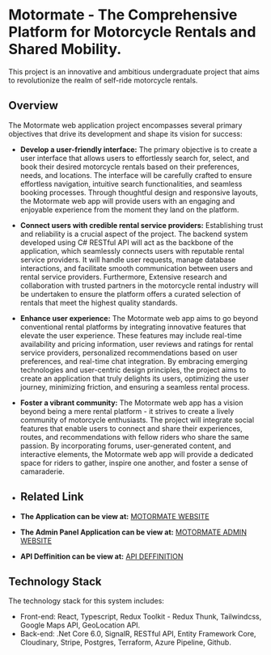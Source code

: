 # Motormate - The Comprehensive Platform for Motorcycle Rentals and Shared Mobility.

This project is an innovative and ambitious undergraduate project that aims to revolutionize the realm of self-ride motorcycle rentals.

## Overview

The Motormate web application project encompasses several primary objectives that drive its
development and shape its vision for success:
- **Develop a user-friendly interface:** The primary objective is to create a user interface that allows users to effortlessly search for, select, and book their desired motorcycle rentals based on their preferences, needs, and locations. The interface will be carefully crafted to ensure effortless navigation, intuitive search functionalities, and seamless booking processes. Through thoughtful design and responsive layouts, the Motormate web app will provide users with an engaging and enjoyable experience from the moment they land on the platform.
- **Connect users with credible rental service providers:** Establishing trust and reliability is a crucial aspect of the project. The backend system developed using C# RESTful API will act as the backbone of the application, which seamlessly connects users with reputable rental service providers. It will handle user requests, manage database interactions, and facilitate smooth communication between users and rental service providers. Furthermore, Extensive research and collaboration with trusted partners in the motorcycle rental industry will be undertaken to ensure the platform offers a curated selection of rentals that meet the highest quality standards.
- **Enhance user experience:** The Motormate web app aims to go beyond conventional rental platforms by integrating innovative features that elevate the user experience. These
features may include real-time availability and pricing information, user reviews and ratings for rental service providers, personalized recommendations based on user preferences, and real-time chat integration. By embracing emerging technologies and user-centric design principles, the project aims to create an application that truly delights its users, optimizing the user journey, minimizing friction, and ensuring a seamless rental process.
- **Foster a vibrant community:** The Motormate web app has a vision beyond being a mere rental platform - it strives to create a lively community of motorcycle enthusiasts. The project will integrate social features that enable users to connect and share their experiences, routes, and recommendations with fellow riders who share the same passion. By incorporating forums, user-generated content, and interactive elements, the Motormate web app will provide a dedicated space for riders to gather, inspire one another, and foster a sense of camaraderie.

- ## Related Link

- **The Application can be view at:** [MOTORMATE WEBSITE](https://motormate.vercel.app/)
- **The Admin Panel Application can be view at:** [MOTORMATE ADMIN WEBSITE](https://motormate-admin.vercel.app/)
- **API Deffinition can be view at:** [API DEFFINITION](https://motormate.azurewebsites.net/swagger/index.html)

## Technology Stack

The technology stack for this system includes:

- Front-end: React, Typescript, Redux Toolkit - Redux Thunk, Tailwindcss, Google Maps API, GeoLocation API.
- Back-end: .Net Core 6.0, SignalR, RESTful API, Entity Framework Core, Cloudinary, Stripe, Postgres, Terraform, Azure Pipeline, Github.
